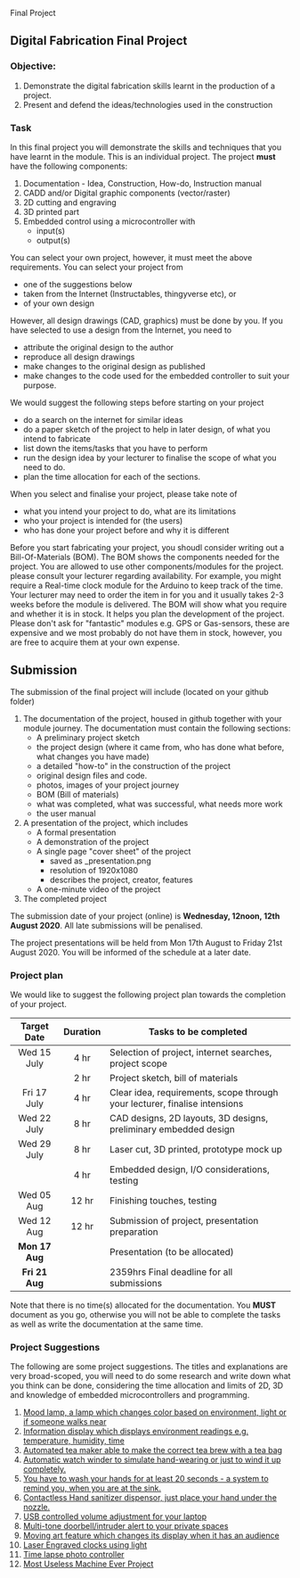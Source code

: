 Final Project

## Digital Fabrication Final Project

### Objective:

1. Demonstrate the digital fabrication skills learnt in the production
of a project.
2. Present and defend the ideas/technologies used in the construction

### Task

In this final project you will demonstrate the skills and techniques that you have learnt in the module.  This is an individual project.  The  project **must** have the following components:

1. Documentation - Idea, Construction, How-do, Instruction manual
2. CADD and/or Digital graphic components (vector/raster)
3. 2D cutting and engraving
4. 3D printed part
5. Embedded control using a microcontroller with 
	- input(s)
	- output(s)

You can select your own project, however, it must meet the above requirements. You can select your project from 

- one of the suggestions below
- taken from the Internet (Instructables, thingyverse etc), or
- of your own design

However, all design drawings (CAD, graphics) must be done by you.  If you have selected to use a design from the Internet, you need to

- attribute the original design to the author
- reproduce all design drawings
- make changes to the original design as published
- make changes to the code used for the embedded controller to suit your purpose.

We would suggest the following steps before starting on your project

- do a search on the internet for similar ideas
- do a paper sketch of the project to help in later design, of what you intend to fabricate
- list down the items/tasks that you have to perform
- run the design idea by your lecturer to finalise the scope of what you need to do.
- plan the time allocation for each of the sections.

When you select and finalise your project, please take note of

- what you intend your project to do, what are its limitations
- who your project is intended for (the users)
- who has done your project before and why it is different

Before you start fabricating your project, you shoudl consider writing out a Bill-Of-Materials (BOM).  The BOM shows the components needed for the project.  You are allowed to use other components/modules for the project. please consult your lecturer regarding availability.  For example, you might require a Real-time clock module for the Arduino to keep track of the time.  Your lecturer may need to order the item in for you and it usually takes 2-3 weeks before the module is delivered. The BOM will show what you require and whether it is in stock.  It helps you plan the development of the project.  Please don't ask for "fantastic" modules e.g. GPS or Gas-sensors, these are expensive and we most probably do not have them in stock, however, you are free to acquire them at your own expense.

## Submission

The submission of the final project will include (located on your github folder)

1. The documentation of the project, housed in github together with your module journey.  The documentation must contain the following sections:
	- A preliminary project sketch
	- the project design (where it came from, who has done what before, what changes you have made)
	- a detailed "how-to" in the construction of the project
	- original design files and code.
	- photos, images of your project journey
	- BOM (Bill of materials)
	- what was completed, what was successful, what needs more work
	- the user manual
2. A presentation of the project, which includes
	- A formal presentation
	- A demonstration of the project
	- A single page "cover sheet" of the project
		- saved as <id>_presentation.png
		- resolution of 1920x1080
		- describes the project, creator, features
	- A one-minute video of the project
5. The completed project

The submission date of your project (online) is **Wednesday, 12noon, 12th August 2020**.  All late submissions will be penalised.

The project presentations will be held from Mon 17th August to Friday 21st August 2020.  You will be informed of the schedule at a later date.

### Project plan

We would like to suggest the following project plan towards the completion of your project.

| Target Date | Duration  | Tasks to be completed  |
|:-----------:|:---------:|------------------------------------------------------|
|Wed 15 July      | 4 hr      | Selection of project, internet searches, project scope    |
|                 | 2 hr      | Project sketch, bill of materials |
|Fri 17 July      | 4 hr      | Clear idea, requirements, scope through your lecturer, finalise intensions |
|Wed 22 July      | 8 hr      | CAD designs, 2D layouts, 3D designs, preliminary embedded design |
|Wed 29 July      | 8 hr      | Laser cut, 3D printed, prototype mock up |
|                 | 4 hr      | Embedded design, I/O considerations, testing |
|Wed 05 Aug       | 12 hr     | Finishing touches, testing
|Wed 12 Aug       | 12 hr     | Submission of project, presentation preparation | allocation of presentation date |
|**Mon 17 Aug** |  |Presentation (to be allocated) |
|**Fri 21 Aug** |  | 2359hrs Final deadline for all submissions |

Note that there is no time(s) allocated for the documentation.  You **MUST** document as you go, otherwise you will not be able to complete the tasks as well as write the documentation at the same time.


### Project Suggestions

The following are some project suggestions.  The titles and explanations are very broad-scoped, you will need to do some research and write down what you think can be done, considering the time allocation and limits of 2D, 3D and knowledge of embedded microcontrollers and programming.

1. [Mood lamp, a lamp which changes color based on environment, light or if someone walks near](https://thegadgetflow.com/portfolio/holi-smart-mood-lamp/)
2. [Information display which displays environment readings e.g. temperature, humidity, time](https://www.thingiverse.com/thing:1860495)
3. [Automated tea maker able to make the correct tea brew with a tea bag](https://www.instructables.com/id/Automatic-Tea-Maker/)
4. [Automatic watch winder to simulate hand-wearing or just to wind it up completely.](https://www.youtube.com/watch?v=1bf_xBoiU8w)
5. [You have to wash your hands for at least 20 seconds - a system to remind you, when you are at the sink.](https://www.youtube.com/watch?v=CEpfipV1_3w)
6. [Contactless Hand sanitizer dispensor, just place your hand under the nozzle.](https://youtu.be/KpqaT7VY1nw)
7. [USB controlled volume adjustment for your laptop](https://blog.prusaprinters.org/3d-print-an-oversized-media-control-volume-knob-arduino-basics_30184/)
8. [Multi-tone doorbell/intruder alert to your private spaces](https://create.arduino.cc/projecthub/robert-s-robot/arduino-diy-alarm-257d7e)
9. [Moving art feature which changes its display when it has an audience](https://create.arduino.cc/projecthub/doug-domke/servo-motor-artwork-79e2d3)
10. [Laser Engraved clocks using light](https://www.instructables.com/id/PlexiClock/)
11. [Time lapse photo controller](https://makezine.com/projects/built-a-motion-control-rig-for-time-lapse-photography/)
12. [Most Useless Machine Ever Project](https://www.instructables.com/id/Arduino-Most-Useless-Machine-Ever-project/)


